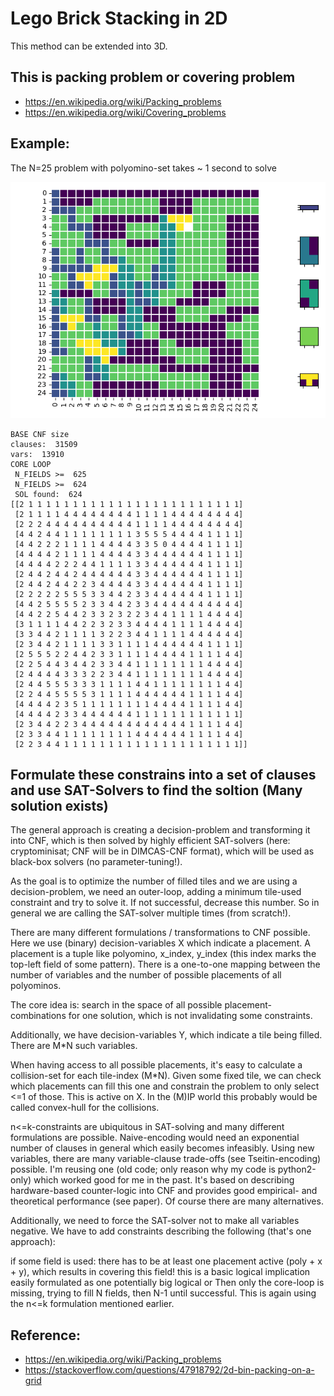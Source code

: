 # Lego Brick Stacking in 2D 
This method can be extended into 3D. 

## This is packing problem or covering problem
* https://en.wikipedia.org/wiki/Packing_problems 
* https://en.wikipedia.org/wiki/Covering_problems

## Example: 
The N=25 problem with polyomino-set takes ~ 1 second to solve 

![](LegoBricks2DLayout.png)

```
BASE CNF size
clauses:  31509
vars:  13910
CORE LOOP
 N_FIELDS >=  625
 N_FIELDS >=  624
 SOL found:  624
[[2 1 1 1 1 1 1 1 1 1 1 1 1 1 1 1 1 1 1 1 1 1 1 1 1]
 [2 1 1 1 1 4 4 4 4 4 4 4 4 1 1 1 1 4 4 4 4 4 4 4 4]
 [2 2 2 4 4 4 4 4 4 4 4 4 4 1 1 1 1 4 4 4 4 4 4 4 4]
 [4 4 2 4 4 1 1 1 1 1 1 1 1 3 5 5 5 4 4 4 4 1 1 1 1]
 [4 4 2 2 2 1 1 1 1 4 4 4 4 3 3 5 0 4 4 4 4 1 1 1 1]
 [4 4 4 4 2 1 1 1 1 4 4 4 4 3 3 4 4 4 4 4 4 1 1 1 1]
 [4 4 4 4 2 2 2 4 4 1 1 1 1 3 3 4 4 4 4 4 4 1 1 1 1]
 [2 4 4 2 4 4 2 4 4 4 4 4 4 3 3 4 4 4 4 4 4 1 1 1 1]
 [2 4 4 2 4 4 2 2 3 4 4 4 4 3 3 4 4 4 4 4 4 1 1 1 1]
 [2 2 2 2 2 5 5 5 3 3 4 4 2 3 3 4 4 4 4 4 4 1 1 1 1]
 [4 4 2 5 5 5 5 2 3 3 4 4 2 3 3 4 4 4 4 4 4 4 4 4 4]
 [4 4 2 2 5 4 4 2 3 3 2 3 2 2 3 4 4 1 1 1 1 4 4 4 4]
 [3 1 1 1 1 4 4 2 2 3 2 3 3 4 4 4 4 1 1 1 1 4 4 4 4]
 [3 3 4 4 2 1 1 1 1 3 2 2 3 4 4 1 1 1 1 4 4 4 4 4 4]
 [2 3 4 4 2 1 1 1 1 3 3 1 1 1 1 4 4 4 4 4 4 1 1 1 1]
 [2 5 5 5 2 2 4 4 2 3 3 1 1 1 1 4 4 4 4 1 1 1 1 4 4]
 [2 2 5 4 4 3 4 4 2 3 3 4 4 1 1 1 1 1 1 1 1 4 4 4 4]
 [2 4 4 4 4 3 3 3 2 2 3 4 4 1 1 1 1 1 1 1 1 4 4 4 4]
 [2 4 4 5 5 5 3 3 3 1 1 1 1 4 4 1 1 1 1 1 1 1 1 4 4]
 [2 2 4 4 5 5 5 5 3 1 1 1 1 4 4 4 4 4 4 1 1 1 1 4 4]
 [4 4 4 4 2 3 5 1 1 1 1 1 1 1 1 4 4 4 4 1 1 1 1 4 4]
 [4 4 4 4 2 3 3 4 4 4 4 4 4 1 1 1 1 1 1 1 1 1 1 1 1]
 [2 3 4 4 2 2 3 4 4 4 4 4 4 4 4 4 4 4 4 1 1 1 1 4 4]
 [2 3 3 4 4 1 1 1 1 1 1 1 1 4 4 4 4 4 4 1 1 1 1 4 4]
 [2 2 3 4 4 1 1 1 1 1 1 1 1 1 1 1 1 1 1 1 1 1 1 1 1]]
```


## Formulate these constrains into a set of clauses and use SAT-Solvers to find the soltion (Many solution exists) 
The general approach is creating a decision-problem and transforming it into CNF, which is then solved by highly efficient SAT-solvers (here: cryptominisat; CNF will be in DIMCAS-CNF format), which will be used as black-box solvers (no parameter-tuning!).

As the goal is to optimize the number of filled tiles and we are using a decision-problem, we need an outer-loop, adding a minimum tile-used constraint and try to solve it. If not successful, decrease this number. So in general we are calling the SAT-solver multiple times (from scratch!).

There are many different formulations / transformations to CNF possible. Here we use (binary) decision-variables X which indicate a placement. A placement is a tuple like polyomino, x_index, y_index (this index marks the top-left field of some pattern). There is a one-to-one mapping between the number of variables and the number of possible placements of all polyominos.

The core idea is: search in the space of all possible placement-combinations for one solution, which is not invalidating some constraints.

Additionally, we have decision-variables Y, which indicate a tile being filled. There are M*N such variables.

When having access to all possible placements, it's easy to calculate a collision-set for each tile-index (M*N). Given some fixed tile, we can check which placements can fill this one and constrain the problem to only select <=1 of those. This is active on X. In the (M)IP world this probably would be called convex-hull for the collisions.

n<=k-constraints are ubiquitous in SAT-solving and many different formulations are possible. Naive-encoding would need an exponential number of clauses in general which easily becomes infeasibly. Using new variables, there are many variable-clause trade-offs (see Tseitin-encoding) possible. I'm reusing one (old code; only reason why my code is python2-only) which worked good for me in the past. It's based on describing hardware-based counter-logic into CNF and provides good empirical- and theoretical performance (see paper). Of course there are many alternatives.

Additionally, we need to force the SAT-solver not to make all variables negative. We have to add constraints describing the following (that's one approach):

if some field is used: there has to be at least one placement active (poly + x + y), which results in covering this field!
this is a basic logical implication easily formulated as one potentially big logical or
Then only the core-loop is missing, trying to fill N fields, then N-1 until successful. This is again using the n<=k formulation mentioned earlier.

## Reference: 
* https://en.wikipedia.org/wiki/Packing_problems
* https://stackoverflow.com/questions/47918792/2d-bin-packing-on-a-grid

